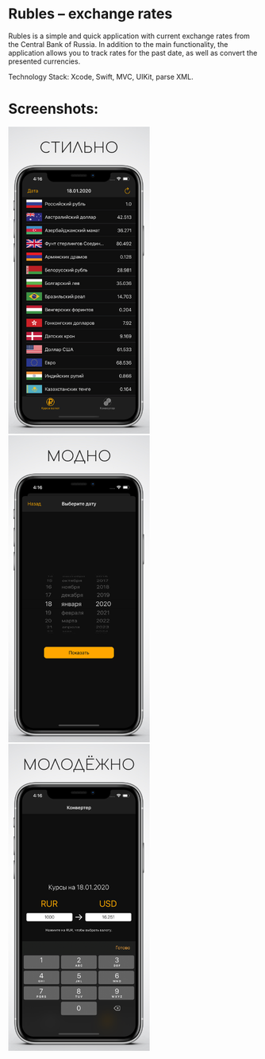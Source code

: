 # Rubles – exchange rates
Rubles is a simple and quick application with current exchange rates from the Central Bank of Russia. In addition to the main functionality, the application allows you to track rates for the past date, as well as convert the presented currencies.

Technology Stack: Xcode, Swift, MVC, UIKit, parse XML.

# Screenshots:

<img src="./Assets/main1.png" width="285" /> <img src="./Assets/date1.png" width="285" /> <img src="./Assets/converter1.png" width="285"/>
